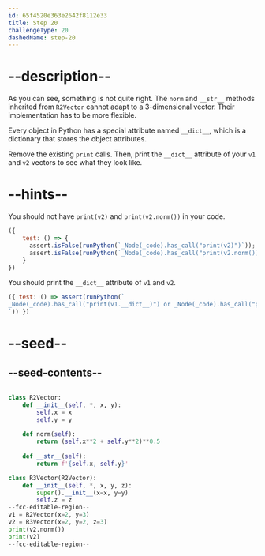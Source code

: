 ```yaml
---
id: 65f4520e363e2642f8112e33
title: Step 20
challengeType: 20
dashedName: step-20
---
```


# --description--

As you can see, something is not quite right. The `norm` and `__str__` methods inherited from `R2Vector` cannot adapt to a 3-dimensional vector. Their implementation has to be more flexible.

Every object in Python has a special attribute named `__dict__`, which is a dictionary that stores the object attributes.

Remove the existing `print` calls. Then, print the `__dict__` attribute of your `v1` and `v2` vectors to see what they look like.

# --hints--

You should not have `print(v2)` and `print(v2.norm())` in your code.

```js
({
    test: () => {
      assert.isFalse(runPython(`_Node(_code).has_call("print(v2)")`));
      assert.isFalse(runPython(`_Node(_code).has_call("print(v2.norm())")`));
    }
})
```

You should print the `__dict__` attribute of `v1` and `v2`.

```js
({ test: () => assert(runPython(`
_Node(_code).has_call("print(v1.__dict__)") or _Node(_code).has_call("print(v2.__dict__)") or _Node(_code).has_call("print(v1.__dict__, v2.__dict__)")
`)) })
```

# --seed--

## --seed-contents--

```py

class R2Vector:
    def __init__(self, *, x, y):
        self.x = x
        self.y = y
        
    def norm(self):
        return (self.x**2 + self.y**2)**0.5
        
    def __str__(self):
        return f'{self.x, self.y}'

class R3Vector(R2Vector):
    def __init__(self, *, x, y, z):
        super().__init__(x=x, y=y)
        self.z = z
--fcc-editable-region--
v1 = R2Vector(x=2, y=3)
v2 = R3Vector(x=2, y=2, z=3)
print(v2.norm())
print(v2)
--fcc-editable-region--
```
